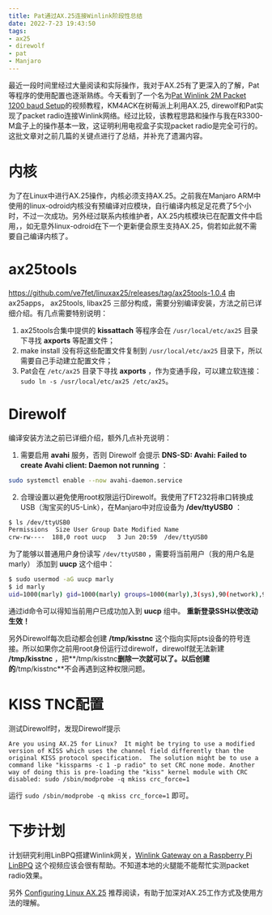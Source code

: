 ```yaml
---
title: Pat通过AX.25连接Winlink阶段性总结
date: 2022-7-23 19:43:50
tags:
- ax25
- direwolf
- pat
- Manjaro
---
```

最近一段时间里经过大量阅读和实际操作，我对于AX.25有了更深入的了解，Pat等程序的使用配置也逐渐熟练。今天看到了一个名为[Pat Winlink 2M Packet 1200 baud Setup](https://www.youtube.com/watch?v=o8OBF47UkeI&ab_channel=KM4ACK)的视频教程，KM4ACK在树莓派上利用AX.25, direwolf和Pat实现了packet radio连接Winlink网络。经过比较，该教程思路和操作与我在R3300-M盒子上的操作基本一致，这证明利用电视盒子实现packet radio是完全可行的。这批文章对之前几篇的关键点进行了总结，并补充了遗漏内容。

# 内核
为了在Linux中进行AX.25操作，内核必须支持AX.25。之前我在Manjaro ARM中使用的linux-odroid内核没有预编译对应模块，自行编译内核足足花费了5个小时，不过一次成功。另外经过联系内核维护者，AX.25内核模块已在配置文件中启用，，如无意外linux-odroid在下一个更新便会原生支持AX.25，倘若如此就不需要自己编译内核了。
# ax25tools
https://github.com/ve7fet/linuxax25/releases/tag/ax25tools-1.0.4 由ax25apps， ax25tools, libax25 三部分构成，需要分别编译安装，方法之前已详细介绍。有几点需要特别说明：

1. ax25tools合集中提供的 **kissattach** 等程序会在 `/usr/local/etc/ax25` 目录下寻找 **axports** 等配置文件；
2. make install 没有将这些配置文件复制到 `/usr/local/etc/ax25` 目录下，所以需要自己手动建立配置文件；
3. Pat会在 `/etc/ax25` 目录下寻找 **axports** ，作为变通手段，可以建立软连接： `sudo ln -s /usr/local/etc/ax25 /etc/ax25`。

# Direwolf
编译安装方法之前已详细介绍，额外几点补充说明：
1. 需要启用 **avahi** 服务，否则 Direwolf 会提示 **DNS-SD: Avahi: Failed to create Avahi client: Daemon not running** ：
```bash
sudo systemctl enable --now avahi-daemon.service
```
2. 合理设置以避免使用root权限运行Direwolf。我使用了FT232将串口转换成USB（淘宝买的U5-Link），在Manjaro中对应设备为 **/dev/ttyUSB0** ：
```bash
$ ls /dev/ttyUSB0
Permissions  Size User Group Date Modified Name
crw-rw----  188,0 root uucp   3 Jun 20:59  /dev/ttyUSB0
```
为了能够以普通用户身份读写 `/dev/ttyUSB0` ，需要将当前用户（我的用户名是marly） 添加到 **uucp** 这个组中：
```bash
$ sudo usermod -aG uucp marly
$ id marly
uid=1000(marly) gid=1000(marly) groups=1000(marly),3(sys),90(network),98(power),998(wheel),996(audio),994(input),991(lp),987(storage),986(uucp),985(video),984(users),970(sambashare)
```
通过id命令可以得知当前用户已成功加入到 **uucp** 组中。 **重新登录SSH以使改动生效！**

另外Direwolf每次启动都会创建 **/tmp/kisstnc** 这个指向实际pts设备的符号连接。所以如果你之前用root身份运行过direwolf，direwolf就无法新建 **/tmp/kisstnc** ，把**/tmp/kisstnc**删除一次就可以了。以后创建的**/tmp/kisstnc**不会再遇到这种权限问题。

# KISS TNC配置
测试Direwolf时，发现Direwolf提示

    Are you using AX.25 for Linux?  It might be trying to use a modified version of KISS which uses the channel field differently than the original KISS protocol specification.  The solution might be to use a command like "kissparms -c 1 -p radio" to set CRC none mode. Another way of doing this is pre-loading the "kiss" kernel module with CRC disabled: sudo /sbin/modprobe -q mkiss crc_force=1

运行 `sudo /sbin/modprobe -q mkiss crc_force=1` 即可。

# 下步计划
计划研究利用LinBPQ搭建Winlink网关，[Winlink Gateway on a Raspberry Pi LinBPQ](https://www.youtube.com/watch?v=F_s4zIUIfew) 这个视频应该会很有帮助。不知道本地的火腿能不能帮忙实测packet radio效果。

另外 [Configuring Linux AX.25](https://www.febo.com/packet/linux-ax25/ax25-config.html) 推荐阅读，有助于加深对AX.25工作方式及使用方法的理解。

